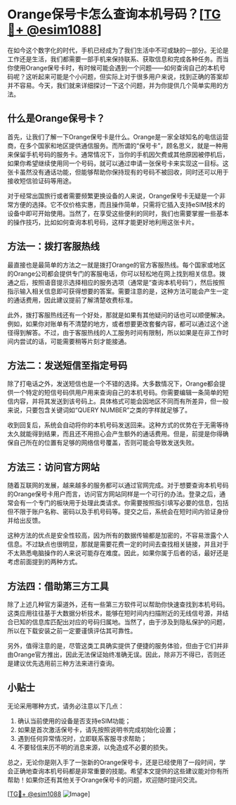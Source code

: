 # Orange保号卡怎么查询本机号码？[[TG💪+ @esim1088](https://t.me/s/esim1088)]

在如今这个数字化的时代，手机已经成为了我们生活中不可或缺的一部分。无论是工作还是生活，我们都需要一部手机来保持联系、获取信息和完成各种任务。而当你使用Orange保号卡时，有时候可能会遇到一个问题——如何查询自己的本机号码呢？这听起来可能是个小问题，但实际上对于很多用户来说，找到正确的答案却并不容易。今天，我们就来详细探讨一下这个问题，并为你提供几个简单实用的方法。

## 什么是Orange保号卡？

首先，让我们了解一下Orange保号卡是什么。Orange是一家全球知名的电信运营商，在多个国家和地区提供通信服务。而所谓的“保号卡”，顾名思义，就是一种用来保留手机号码的服务卡。通常情况下，当你的手机因欠费或其他原因被停机后，如果你希望继续使用同一个号码，就可以通过申请一张保号卡来实现这一目标。这张卡虽然没有通话功能，但能够帮助你保持现有的号码不被回收，同时还可以用于接收短信验证码等用途。

对于经常出国旅行或者需要频繁更换设备的人来说，Orange保号卡无疑是一个非常方便的选择。它不仅价格实惠，而且操作简单，只需将它插入支持eSIM技术的设备中即可开始使用。当然了，在享受这些便利的同时，我们也需要掌握一些基本的操作技巧，比如如何查询本机号码，这样才能更好地利用这张卡片。

## 方法一：拨打客服热线

最直接也是最简单的方法之一就是拨打Orange的官方客服热线。每个国家或地区的Orange公司都会提供专门的客服电话，你可以轻松地在网上找到相关信息。拨通之后，按照语音提示选择相应的服务选项（通常是“查询本机号码”），然后按照指示输入相关信息即可获得想要的答案。需要注意的是，这种方法可能会产生一定的通话费用，因此建议提前了解清楚收费标准。

此外，拨打客服热线还有一个好处，那就是如果有其他疑问的话也可以顺便解决。例如，如果你对账单有不清楚的地方，或者想要更改套餐内容，都可以通过这个途径得到解答。不过，由于客服热线的人工服务时间有限制，所以如果是在非工作时间内尝试的话，可能需要稍等片刻才能接通。

## 方法二：发送短信至指定号码

除了打电话之外，发送短信也是一个不错的选择。大多数情况下，Orange都会提供一个特定的短信号码供用户用来查询自己的本机号码。你需要编辑一条简单的短信内容，并将其发送到该号码上。具体格式可能会因地区不同而有所差异，但一般来说，只要包含关键词如“QUERY NUMBER”之类的字样就足够了。

收到回复后，系统会自动将你的本机号码发送回来。这种方式的优势在于无需等待太久就能得到结果，而且还不用担心会产生额外的通话费用。但是，前提是你得确保自己所在的位置有足够的网络信号覆盖，否则可能会导致发送失败。

## 方法三：访问官方网站

随着互联网的发展，越来越多的服务都可以通过官网完成。对于想要查询本机号码的Orange保号卡用户而言，访问官方网站同样是一个可行的办法。登录之后，通常会有一个专门的板块用于处理此类请求。你需要按照指引填写必要的信息，包括但不限于账户名称、密码以及手机号码等。提交之后，系统会在短时间内验证身份并给出反馈。

这种方法的优点是安全性较高，因为所有的数据传输都是加密的，不容易泄露个人信息。不过缺点也很明显，那就是需要花费一定的时间去查找相关链接，并且对于不太熟悉电脑操作的人来说可能存在难度。因此，如果你属于后者的话，最好还是考虑前面提到的两种方式。

## 方法四：借助第三方工具

除了上述几种官方渠道外，还有一些第三方软件可以帮助你快速查找到本机号码。这类应用往往基于大数据分析技术，能够在短时间内扫描附近的无线信号源，并结合已知的信息库匹配出对应的号码归属地。当然了，由于涉及到隐私保护的问题，所以在下载安装之前一定要谨慎评估其可靠性。

另外，值得注意的是，尽管这类工具确实提供了便捷的服务体验，但由于它们并非由Orange官方推出，因此无法保证始终准确无误。因此，除非万不得已，否则还是建议优先选用前三种方法来进行查询。

## 小贴士

无论采用哪种方式，请务必注意以下几点：

1. 确认当前使用的设备是否支持eSIM功能；
2. 如果是首次激活保号卡，请先按照说明书完成初始化设置；
3. 遇到任何异常情况时，立即联系客服寻求帮助；
4. 不要轻信来历不明的消息来源，以免造成不必要的损失。

总之，无论你是刚入手了一张新的Orange保号卡，还是已经使用了一段时间，学会正确地查询本机号码都是非常重要的技能。希望本文提供的这些建议能对你有所帮助！如果你还有其他关于Orange保号卡的问题，欢迎随时提问交流。

[[TG💪+ @esim1088](https://t.me/s/esim1088) ![Image](https://i.postimg.cc/4NQfJmqS/Snipaste-2025-05-13-00-14-12.png)]